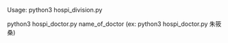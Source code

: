 Usage:
python3 hospi_division.py

python3 hospi_doctor.py name_of_doctor
(ex: python3 hospi_doctor.py 朱筱桑)

